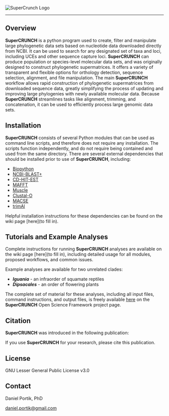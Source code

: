 ![SuperCrunch Logo](https://github.com/dportik/SuperCRUNCH/blob/master/docs/SuperCRUNCH_Logo.png)

---------------

## Overview

**SuperCRUNCH** is a python program used to create, filter and manipulate large phylogenetic data sets based on nucleotide data downloaded directly from NCBI. It can be used to search for any designated set of taxa and loci, including UCEs and other sequence capture loci. **SuperCRUNCH** can produce population or species-level molecular data sets, and was originally designed to construct phylogenetic supermatrices. It offers a variety of transparent and flexible options for orthology detection, sequence selection, alignment, and file manipulation. The main **SuperCRUNCH** workflow allows rapid construction of phylogenetic supermatrices from downloaded sequence data, greatly simplifying the process of updating and improving large phylogenies with newly available molecular data. Because **SuperCRUNCH** streamlines tasks like alignment, trimming, and concatenation, it can be used to efficiently process large genomic data sets. 

## Installation

**SuperCRUNCH** consists of several Python modules that can be used as command line scripts, and therefore does not require any installation. The scripts function independently, and do not require being contained and used from the same directory. There are several external dependencies that should be installed prior to use of **SuperCRUNCH**, including:

+ [Biopython](https://biopython.org/)
+ [NCBI-BLAST+](https://blast.ncbi.nlm.nih.gov/Blast.cgi?CMD=Web&PAGE_TYPE=BlastDocs&DOC_TYPE=Download)
+ [CD-HIT-EST](http://weizhongli-lab.org/cd-hit/)
+ [MAFFT](https://mafft.cbrc.jp/alignment/software/)
+ [Muscle](https://www.drive5.com/muscle/)
+ [Clustal-O](http://www.clustal.org/omega/)
+ [MACSE](https://bioweb.supagro.inra.fr/macse/)
+ [trimAl](http://trimal.cgenomics.org/)

Helpful installation instructions for these dependencies can be found on the wiki page [here](to fill in).


## Tutorials and Example Analyses

Complete instructions for running **SuperCRUNCH** analyses are available on the wiki page [here](to fill in), including detailed usage for all modules, proposed workflows, and common issues.

Example analyses are available for two unrelated clades:

+ ***Iguania*** - an infraorder of squamate reptiles
+ ***Dipsacales*** - an order of flowering plants 

The complete set of material for these analyses, including all input files, command instructions, and output files, is freely available [here](https://osf.io/bpt94/) on the **SuperCRUNCH** Open Science Framework project page.

## Citation

**SuperCRUNCH** was introduced in the following publication:


If you use **SuperCRUNCH** for your research, please cite this publication.

## License

GNU Lesser General Public License v3.0

## Contact

Daniel Portik, PhD

daniel.portik@gmail.com
